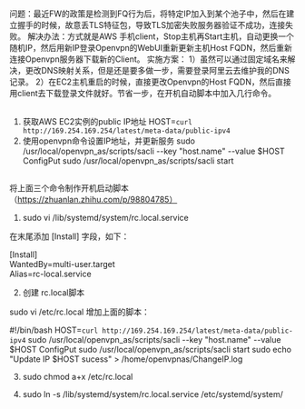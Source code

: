 ##
问题：最近FW的政策是检测到FQ行为后，将特定IP加入到某个池子中，然后在建立握手的时候，故意丢TLS特征包，导致TLS加密失败服务器验证不成功，连接失败。
解决办法：方式就是AWS 手机client，Stop主机再Start主机，自动更换一个随机IP，然后用新IP登录Openvpn的WebUI重新更新主机Host FQDN，然后重新连接Openvpn服务器下载新的Client。
实施方案：
1）虽然可以通过固定域名来解决，更改DNS映射关系，但是还是要多做一步，需要登录阿里云去维护我的DNS记录。
2）在EC2主机重启的时候，直接更改Openvpn的Host FQDN，然后直接用client去下载登录文件就好。节省一步，在开机自动脚本中加入几行命令。

##
1. 获取AWS EC2实例的public IP地址
HOST=`curl http://169.254.169.254/latest/meta-data/public-ipv4`
2. 使用openvpn命令设置IP地址，并更新服务
sudo /usr/local/openvpn_as/scripts/sacli --key "host.name" --value $HOST ConfigPut
sudo /usr/local/openvpn_as/scripts/sacli start

##
将上面三个命令制作开机启动脚本（https://zhuanlan.zhihu.com/p/98804785）
1. sudo vi /lib/systemd/system/rc.local.service

在末尾添加 [Install] 字段，如下：


[Install]  
WantedBy=multi-user.target  
Alias=rc-local.service

2. 创建 rc.local脚本


sudo vi /etc/rc.local
增加上面的脚本：


#!/bin/bash
HOST=`curl http://169.254.169.254/latest/meta-data/public-ipv4`
sudo /usr/local/openvpn_as/scripts/sacli --key "host.name" --value $HOST ConfigPut
sudo /usr/local/openvpn_as/scripts/sacli start
sudo echo "Update IP $HOST sucess" > /home/openvpnas/ChangeIP.log


3. sudo chmod a+x /etc/rc.local

4. sudo ln -s /lib/systemd/system/rc.local.service /etc/systemd/system/
